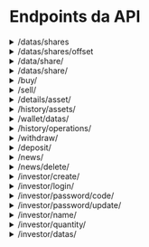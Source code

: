 # Endpoints da API 

<details>
  <summary>/datas/shares</summary>

  ## Método do tipo GET que retorna a útima inserção ao banco de dados de todas as ações. Em resumo, retorna o dado mais atual de cada ação.
 
  ### Exemplo de retorno:
  ```json
[
  {
    "Id": 99,
    "NameShare": "ABEV3.SA",
    "DateShare": "2024-11-30",
    "OpenShare": 13.09,
    "HighShare": 13.12,
    "LowShare": 12.84,
    "CloseShare": 12.88,
    "VolumeShare": 31193700
  },
  {
    "Id": 92,
    "NameShare": "BBAS3.SA",
    "DateShare": "2024-11-30",
    "OpenShare": 26.28,
    "HighShare": 26.46,
    "LowShare": 26.17,
    "CloseShare": 26.33,
    "VolumeShare": 12175400
  }
]
  ```
</details>

<details>
  <summary>/datas/shares/offset</summary>

  ## Método do tipo GET que retorna os dados das ações de forma páginada, retornando 10 registro por vez. Para páginação é preciso passar na url um valor inteiro maior que 0 incrementado de 1 em 1, a cada soma de 1 que ocorre no parametro de páginação mais 10 registros são retornados até que não haja mais registros(ações).




  ### Exemplo de chamada

  ```bash
http://localhost:8080/datas/shares/offset?offset=1
  ```
 
  ### Exemplo de retorno:
  ```json
[
  {
    "Id": 99,
    "NameShare": "ABEV3.SA",
    "DateShare": "2024-11-30",
    "OpenShare": 13.09,
    "HighShare": 13.12,
    "LowShare": 12.84,
    "CloseShare": 12.88,
    "VolumeShare": 31193700
  },
  {
    "Id": 92,
    "NameShare": "BBAS3.SA",
    "DateShare": "2024-11-30",
    "OpenShare": 26.28,
    "HighShare": 26.46,
    "LowShare": 26.17,
    "CloseShare": 26.33,
    "VolumeShare": 12175400
  }
]
  ```
</details>


<details>
  <summary>/data/share/</summary>

  ## Método do tipo GET que retorna os dados de uma ação específica, somente o útimo registro e não um histórico
   ### Exemplo de chamada

  ```bash
http://localhost:8080/data/share/offset?shareName=PETR4.SA
  ```
  ### Exemplo de retorno:
  ```json
{
  "Id": 91,
  "NameShare": "PETR4.SA",
  "DateShare": "2024-11-30",
  "OpenShare": 37.6,
  "HighShare": 37.65,
  "LowShare": 37.32,
  "CloseShare": 37.62,
  "VolumeShare": 16343000
}
  ```
</details>

<details>
  <summary>/datas/share/</summary>

  ## Método do tipo GET que retorna todos os dados de uma ação específica, um histórico da ação escolhida

  ```bash
http://localhost:8080/datas/share?shareName=PETR4.SA
  ```
  ### Exemplo de retorno:
  ```json
[
  {
    "Id": 71,
    "NameShare": "PETR4.SA",
    "DateShare": "2024-10-12",
    "OpenShare": 37.6,
    "HighShare": 37.65,
    "LowShare": 37.32,
    "CloseShare": 37.62,
    "VolumeShare": 16343000
  },
  {
    "Id": 101,
    "NameShare": "PETR4.SA",
    "DateShare": "2024-11-14",
    "OpenShare": 38,
    "HighShare": 38.4,
    "LowShare": 37.8,
    "CloseShare": 38.2,
    "VolumeShare": 16500000
  },
  {
    "Id": 102,
    "NameShare": "PETR4.SA",
    "DateShare": "2024-11-15",
    "OpenShare": 38.3,
    "HighShare": 38.6,
    "LowShare": 38,
    "CloseShare": 38.5,
    "VolumeShare": 16850000
  }
]
  ```
</details>

<details>
  <summary>/buy/</summary>

  ## Método do tipo POST para realizar a compra de um ativo

  ```bash
http://localhost:8080/buy/
  ```
  ### Corpo da requisição esperado:
  ```json
{
    "AssetName":"CHZ",
    "AssetCode":"CHZ-BRL",
    "AssetType":"CRYPTO",
    "AssetAmount":10,
    "OperationType":"BUY",
    "CodeInvestor":"12345"
    
  }
  ```

  ## Se tudo ocorrer bem o código 200 é retornado com uma mensagem de sucesso, caso contrário, um código específico e uma mensagem de erro é retornado .
</details>

</details>

<details>
  <summary>/sell/</summary>

  ## Método do tipo POST para realizar a venda de um ativo

  ```bash
http://localhost:8080/sell/
  ```
  ### Corpo da requisição esperado:
  ```json
{
    "AssetName":"CHZ",
    "AssetCode":"CHZ-BRL",
    "AssetType":"CRYPTO",
    "AssetAmount":10,
    "OperationType":"SELL",
    "CodeInvestor":"12345"
    
  }
  ```

  ## Se tudo ocorrer bem o código 200 é retornado com uma mensagem de sucesso, caso contrário, um código específico e uma mensagem de erro é retornado .



  
</details>
<details>
<summary>/details/asset/</summary>

  ## Método do tipo GET que retorna a lista de ativos disponíveis de cada tipo.

  ```bash
  /details/asset/?type=SHARE
  ```
 ### O campo type pode receber 3 tipos, sendo eles: COIN ou CRYPTO ou SHARE
  ### Exemplo de retorno:
  ```json
[
  {
    "id": 31,
    "name": "AMBEV S/A ON (ABEV3.SA)",
    "acronym": "ABEV3.SA",
    "urlImage": "https://investidor10.com.br/storage/companies/66b65af53af6c.jpg",
    "typeAsset": "SHARE"
  },
  {
    "id": 32,
    "name": "Banco do Brasil (BBAS3.SA)",
    "acronym": "BBAS3.SA",
    "urlImage": "https://investidor10.com.br/storage/companies/66b65b3de91ca.jpg",
    "typeAsset": "SHARE"
  },
  {
    "id": 33,
    "name": "Cemig (CMIG4.SA)",
    "acronym": "CMIG4.SA",
    "urlImage": "https://investidor10.com.br/storage/companies/5ea0b6985411c.jpeg",
    "typeAsset": "SHARE"
  }
]
  ```
</details>


<details>
<summary>/history/assets/</summary>

  ## Método do tipo POST que retorna o histórico de compra e venda de ativos.

  ```bash
  /history/assets/
  ```
 ### O endpoint espera receber um json no body da requisição, o body possui a seguinte estrutura:
```json
  {
      "OffSet": 0     
  } 

```
 ### Obs: é necessário passar o token JWT do usuário para o Bearer 
- offset: páginação do histórico, a cada incremento de 1 no offset é retornado 10 dados

  ### Exemplo de retorno:
```json
[
  {
    "AssetName": "BITCOIN",
    "AssetType": "CRYPTOMOEDA",
    "AssetQuantity": 0.0003,
    "AssetValue": 320.89,
    "OperationType": "BUY",
    "OperationDate": "2024-10-27"
  },
  {
    "AssetName": "BBAS3.SA",
    "AssetType": "AÇÃO",
    "AssetQuantity": 2,
    "AssetValue": 14.78,
    "OperationType": "BUY",
    "OperationDate": "2024-10-26"
  },
]
  ```
</details>

<details>
<summary>/wallet/datas/</summary>

  ## Método do tipo POST que retorna quais ativos/quantidade o usuário possui em carteira e o seu respectivo saldo atual.

  ```bash
  /wallet/datas/
  ```

### Obs: é necessário passar o token JWT do usuário para o Bearer 

- tokenInvestor: token jwt do usuário

  ### Exemplo de retorno:
```json
{
  "InvestorBalance": 855.4034,
  "Assets": [
    {
      "AssetName": "SEK-BRL",
      "AssetType": "COIN",
      "AssetQuantity": 12
    },
    {
      "AssetName": "LINK-BRL",
      "AssetType": "CRYPTO",
      "AssetQuantity": 1
    }
  ]
}
  ```
</details>


<details>

<summary>/history/operations/</summary>

  ## Método do tipo POST que retorna o histórico de depósito e saque.

  ```bash
  /history/operations/
  ```
 ### O endpoint espera receber um json no body da requisição, o body possui a seguinte estrutura:
```json
{
  "offset":   0
}

```

### Obs: é necessário passar o token JWT do usuário para o Bearer 

- offset: páginação do histórico, a cada incremento de 1 no offset é retornado 10 dados

  ### Exemplo de retorno:
```json
[
  {
    "OperationType": "WITHDRAW",
    "OperationValue": 150,
    "DperationDate": "2024-12-22"
  },
  {
    "OperationType": "DEPOSIT",
    "OperationValue": 50,
    "DperationDate": "2024-12-22"
  },
  {
    "OperationType": "DEPOSIT",
    "OperationValue": 50,
    "DperationDate": "2024-12-22"
  }
]
  ```
</details>

<details>

<summary>/withdraw/</summary>

  ## Método do tipo POST que realiza um saque em carteira do usuário.

  ```bash
  /withdraw/
  ```
 ### O endpoint espera receber um json no body da requisição, o body possui a seguinte estrutura:
```json
{
  "value":   50
}

```

### Obs: é necessário passar o token JWT do usuário para o Bearer 

- value: valor para realizar o saque, deve ser maior que 0

  ### Exemplo de retorno:
```json
{
  "code": 200,
  "message": "operação realizada com sucesso"
}
  ```
</details>


<details>

<summary>/deposit/</summary>

  ## Método do tipo POST que realiza um depósito em carteira do usuário.

  ```bash
  /withdraw/
  ```
 ### O endpoint espera receber um json no body da requisição, o body possui a seguinte estrutura:
```json
{
  "value":   50
}

```

- value: valor para realizar o saque, deve ser maior que 0

### Obs: é necessário passar o token JWT do usuário para o Bearer 

  ### Exemplo de retorno:
```json
{
  "code": 200,
  "message": "operação realizada com sucesso"
}
  ```
</details>


<details>

<summary>/news/</summary>

  ## Método do tipo GET que busca notícias de forma paginada.

  ```bash
  /news/?offset=N
  ```
- offset: valor para paginação, começa em 0 e retorna até 12 notícias a cada incremento de 1

  ### Exemplo de retorno:
```json
[
  {
    "Id": 2,
    "News": "{\"SHARE\": {\"description\": \"Onde investir em 2024: confira as melhores ações segundo o BB Investimentos  InvesTalk\", \"url\": \"https://news.google.com/rss/articles/CBMigAFBVV95cUxNMDZzQXEySGV4M3RmOTExMGIzb0tuUm5sLVQ4bnIyNnE1V0t6S1NadkRtZm5KOUoxUDlRVE5GN0FZVmo2UnpmdE9QQWZDTEJXdGtYQXUzWWl4bFNLSTlYU1pVUi1FQURqM1NwZ3NvWXo4c3k0UVZXQUtfS2ZmeGEtXw?oc=5&hl=en-US&gl=US&ceid=US:en\"}}",
    "DateNews": "18-12-2024"
  },
  {
    "Id": 3,
    "News": "{\"COIN\": {\"description\": \"Dólar hoje: por que real é moeda que mais se desvalorizou e como será em 2025  BBC News Brasil\", \"url\": \"https://news.google.com/rss/articles/CBMiYkFVX3lxTE9iRThhVGFFSXh0YTJEZWRRUFlPU0ppSTFQRm1WRU5DMzZkRW5CM093YjVUekozMDNMOS15QW9Pb2FOWDZ0eDkzYTBwTlJqYjU0clFBV0dEcnp2RFBmcWd0a1Z30gFnQVVfeXFMTlJBQkFDNFA3OTI3cEdKTmR5X0daTzhDWlg5aF9pUGZsUTVIWi1XZFhtUDJBLWVQWnp4SHg1cGpwcjNLMUNsMlRNWF92SldTZ2R2TmRSMkJwYjYxMEVaZ0x0RmlUZC1uYw?oc=5&hl=en-US&gl=US&ceid=US:en\"}}",
    "DateNews": "18-12-2024"
  },
]
  ```
</details>

<details>

<summary>/news/delete/</summary>

  ## Método do tipo DELETE que deleta uma noticia de id específico.

  ```bash
  /news/delete/
  ```
 ### O endpoint espera receber um json no body da requisição, o body possui a seguinte estrutura:
```json
   {
    "IdNews":-1
  }
```
- IdNews: Id da noticia a ser excluída 
### Obs: é necessário passar o token JWT do usuário para o Bearer 
  ### Exemplo de retorno:
```json
{
  "code": 200,
  "message": "Noticia deletada com sucesso"
}
  ```
</details>

<details>
  <summary>/investor/create/</summary>

  ## Método do tipo POST que cria um investidor.
  ### O endpoint espera receber um json no body da requisição, o body possui a seguinte estrutura:
```json
   {
    "name":"teste",
    "email":"testeEmail@gmail.com",
    "password":"teste"
  }
```
  ### Exemplo de retorno:
  ```json
{
  "code": 200,
  "message": "Investidor criado com sucesso"
}
  ```
</details>

<details>
  <summary>/investor/login/</summary>

  ## Método do tipo POST que realiza o login de um investidor e retorna um token JWT.
  ### O endpoint espera receber um json no body da requisição, o body possui a seguinte estrutura:
```json
   {
    "email":"testeEmail@gmail.com",
    "password":"teste"
  }
```
  ### Exemplo de retorno:
  ```json
{
  "token": "eyJhbGciOiJIUzI1NiIsInR5cCI6IkpXVCJ9.eyJ1c2VyRW1haWwiOiJ0ZXN0ZUVtYWlsQGdtYWlsLmNvbSIsImV4cCI6MTczNTQxNjEzNiwiaWF0IjoxNzM1MzI5NzM2fQ.U0QoOrYEz3Lh_0IQ2zXSPaiowbiuj3lhTtsvIJeJkoU"
}
  ```
</details>

<details>
  <summary>/investor/password/code/</summary>

  ## Método do tipo POST que envia um código para o email do investidor. enpoint pensado para validação de conta e alteração de senha.
  ### O endpoint espera receber um json no body da requisição, o body possui a seguinte estrutura:
```json
   {
    "email":"testeEmail@gmail.com"
  }
```
  ### Exemplo de retorno:
  ```json
{
  "code": 200,
  "message": "Código enviado com sucesso"
}
  ```
</details>

</details>

<details>
  <summary>/investor/password/update/</summary>

  ## Método do tipo POST que altera a senha de um investidor, se baseando na validação do código enviado ao email.
  ### O endpoint espera receber um json no body da requisição, o body possui a seguinte estrutura:
```json
   {
    "email":"testeEmail@gmail.com",
    "code":"teste",
    "newPassword":"novasenha"
  }

```
  - code: código enviado ao email atraves do endpoint /investor/password/code/
  - newPassword: nova senha do investidor

  ### Exemplo de retorno:
  ```json
  {
    "code": 200,
    "message": "Sucesso!"
  }
  ```
</details>

<details>

  <summary>/investor/name/</summary>

  ## Método do tipo GET que retorna o nome e o saldo de um investidor baseado no token JWT.

### Obs: é necessário passar o token JWT do usuário para o Bearer 
  ### Exemplo de retorno:
```json
{
  "name": "marcos",
  "balance": "449.4656999999999"
}
  ```
</details>

<details>

  <summary>/investor/quantity/</summary>

  ## Método do tipo GET que retorna a quantidade de um determinado ativo em carteira.
  ## Como o método deve ser chamado
  ```bash
    /investor/quantity/?nameAsset=nome_ativo
  ```

### Obs: é necessário passar o token JWT do usuário para o Bearer 
  ### Exemplo de retorno:
```json
{
  "quantity": 100
}
  ```
</details>

<details>

  <summary>/investor/datas/</summary>

  ## Método do tipo GET que retorna o nome e email de um investidor.

### Obs: é necessário passar o token JWT do usuário para o Bearer 
  ### Exemplo de retorno:
```json
{
  "name": "marcos",
  "email": "marcosemail@gmail.com"
}
  ```
</details>
